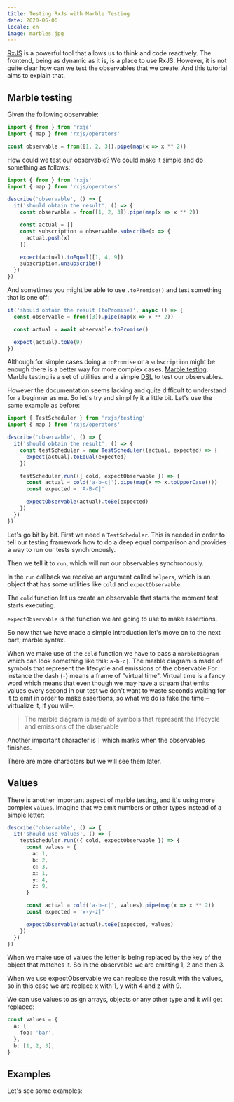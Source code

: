 ```yaml
---
title: Testing RxJs with Marble Testing
date: 2020-06-06
locale: en
image: marbles.jpg
---
```


[RxJS](https://rxjs-dev.firebaseapp.com/) is a powerful tool that allows us to think and code reactively. The frontend, being as dynamic as it is, is a place to use RxJS. However, it is not quite clear how can we test the observables that we create. And this tutorial aims to explain that.

## Marble testing

Given the following observable:

```typescript
import { from } from 'rxjs'
import { map } from 'rxjs/operators'

const observable = from([1, 2, 3]).pipe(map(x => x ** 2))
```

How could we test our observable? We could make it simple and do something as follows:

```typescript
import { from } from 'rxjs'
import { map } from 'rxjs/operators'

describe('observable', () => {
  it('should obtain the result', () => {
    const observable = from([1, 2, 3]).pipe(map(x => x ** 2))

    const actual = []
    const subscription = observable.subscribe(x => {
      actual.push(x)
    })

    expect(actual).toEqual([1, 4, 9])
    subscription.unsubscribe()
  })
})
```

And sometimes you might be able to use `.toPromise()` and test something that is one off:

```typescript
it('should obtain the result (toPromise)', async () => {
  const observable = from([3]).pipe(map(x => x ** 2))

  const actual = await observable.toPromise()

  expect(actual).toBe(9)
})
```

Although for simple cases doing a `toPromise` or a `subscription` might be enough there is a better way for more complex cases. [Marble testing](https://github.com/ReactiveX/rxjs/blob/master/docs_app/content/guide/testing/marble-testing.md). Marble testing is a set of utilities and a simple [DSL](https://en.wikipedia.org/wiki/Domain-specific_language) to test our observables.

However the documentation seems lacking and quite difficult to understand for a beginner as me. So let's try and simplify it a little bit. Let's use the same example as before:

```typescript
import { TestScheduler } from 'rxjs/testing'
import { map } from 'rxjs/operators'

describe('observable', () => {
  it('should obtain the result', () => {
    const testScheduler = new TestScheduler((actual, expected) => {
      expect(actual).toEqual(expected)
    })

    testScheduler.run(({ cold, expectObservable }) => {
      const actual = cold('a-b-c|').pipe(map(x => x.toUpperCase()))
      const expected = 'A-B-C|'

      expectObservable(actual).toBe(expected)
    })
  })
})
```

Let's go bit by bit. First we need a `TestScheduler`. This is needed in order to tell our testing framework how to do a deep equal comparison and provides a way to run our tests synchronously.

Then we tell it to `run`, which will run our observables synchronously.

In the `run` callback we receive an argument called `helpers`, which is an object that has some utilities like `cold` and `expectObservable`.

The `cold` function let us create an observable that starts the moment test starts executing.

`expectObservable` is the function we are going to use to make assertions.

So now that we have made a simple introduction let's move on to the next part; marble syntax.

When we make use of the `cold` function we have to pass a `marbleDiagram` which can look something like this: `a-b-c|`. The marble diagram is made of symbols that represent the lifecycle and emissions of the observable For instance the dash (`-`) means a frame of "virtual time". Virtual time is a fancy word which means that even though we may have a stream that emits values every second in our test we don't want to waste seconds waiting for it to emit in order to make assertions, so what we do is fake the time –virtualize it, if you will–.

> The marble diagram is made of symbols that represent the lifecycle and emissions of the observable

Another important character is `|` which marks when the observables finishes.

There are more characters but we will see them later.

## Values

There is another important aspect of marble testing, and it's using more complex `values`. Imagine that we emit numbers or other types instead of a simple letter:

```typescript
describe('observable', () => {
  it('should use values', () => {
    testScheduler.run(({ cold, expectObservable }) => {
      const values = {
        a: 1,
        b: 2,
        c: 3,
        x: 1,
        y: 4,
        z: 9,
      }

      const actual = cold('a-b-c|', values).pipe(map(x => x ** 2))
      const expected = 'x-y-z|'

      expectObservable(actual).toBe(expected, values)
    })
  })
})
```

When we make use of values the letter is being replaced by the key of the object that matches it. So in the observable we are emitting 1, 2 and then 3.

When we use expectObservable we can replace the result with the values, so in this case we are replace x with 1, y with 4 and z with 9.

We can use values to asign arrays, objects or any other type and it will get replaced:

```typescript
const values = {
  a: {
    foo: 'bar',
  },
  b: [1, 2, 3],
}
```

## Examples

Let's see some examples:

```typescript

```
